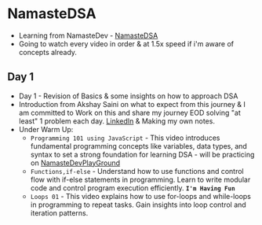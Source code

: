 # NamasteDSA

- Learning from NamasteDev - [NamasteDSA](https://namastedev.com/learn/namaste-dsa)
- Going to watch every video in order & at 1.5x speed if i'm aware of concepts already.

## Day 1

- Day 1 - Revision of Basics & some insights on how to approach DSA
- Introduction from Akshay Saini on what to expect from this journey & I am committed to Work on this and share my journey EOD solving "at least" 1 problem each day. [LinkedIn](https://www.linkedin.com/posts/activity-7371418723288584192-HRiO?utm_source=share&utm_medium=member_desktop&rcm=ACoAACPeyxkBonrLXm1cT_CSwVkX1QTcKmY9BK0) & Making my own notes.
- Under Warm Up:
  - `Programming 101 using JavaScript` - This video introduces fundamental programming concepts like variables, data types, and syntax to set a strong foundation for learning DSA - will be practicing on [NamasteDevPlayGround](https://namastedev.com/playground)
  - `Functions,if-else` - Understand how to use functions and control flow with if-else statements in programming. Learn to write modular code and control program execution efficiently. **`I'm Having Fun`**
  - `Loops 01` - This video explains how to use for-loops and while-loops in programming to repeat tasks. Gain insights into loop control and iteration patterns.
